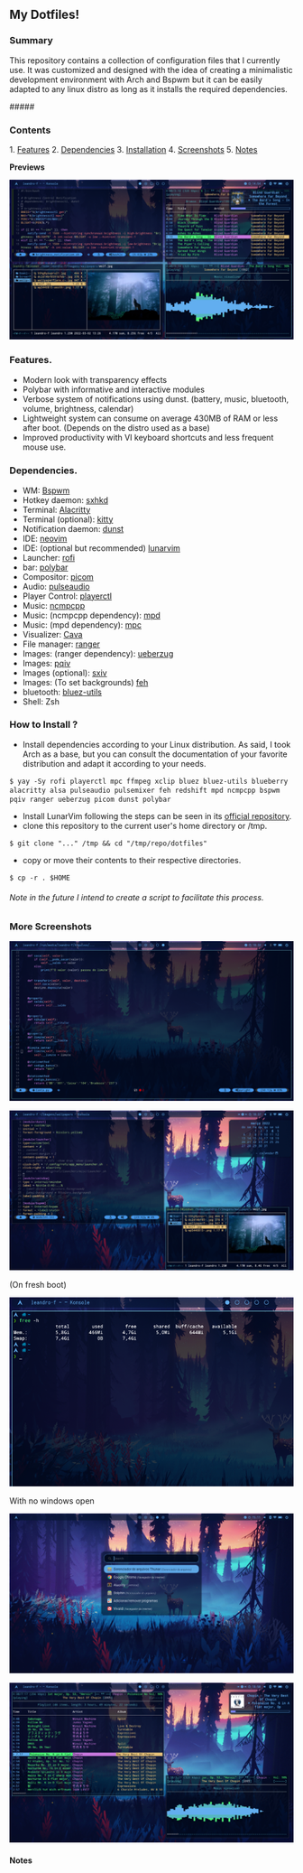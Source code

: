 ## My Dotfiles!

### Summary
<p>This repository contains a collection of configuration files that I currently use.
It was customized and designed with the idea of creating a minimalistic development environment with Arch and Bspwm but it can be easily adapted to any linux distro as long as it installs the required dependencies.</p>
##### 

### Contents
<p>
1. <a href="https://github.com/leandrofmoraes/dotfiles#features" target="_blank">Features</a>
2. <a href="https://github.com/leandrofmoraes/dotfiles#dependencies" target="_blank">Dependencies</a>
3. <a href="https://github.com/leandrofmoraes/dotfiles#how-to-install-" target="_blank">Installation</a>
4. <a href="https://github.com/leandrofmoraes/dotfiles#more-screenshots" target="_blank">Screenshots</a>
5. <a href="https://github.com/leandrofmoraes/dotfiles#notes" target="_blank">Notes</a>
</p>

<summary><b>Previews</b></summary>

<p align="center">
	<img src="https://github.com/leandrofmoraes/dotfiles/blob/master/Imagens/Screenshots/Screenshot_05.png">
</p>

### Features.
- Modern look with transparency effects
- Polybar with informative and interactive modules
- Verbose system of notifications using dunst. (battery, music, bluetooth, volume, brightness, calendar)
- Lightweight system can consume on average 430MB of RAM or less after boot. (Depends on the distro used as a base)
- Improved productivity with VI keyboard shortcuts and less frequent mouse use.
#####

### Dependencies.
- WM: [Bspwm](https://github.com/baskerville/bspwm.git)
- Hotkey daemon: [sxhkd](https://github.com/baskerville/sxhkd)
- Terminal: [Alacritty](https://github.com/alacritty/alacritty)
- Terminal (optional): [kitty](https://github.com/kovidgoyal/kitty.git)
- Notification daemon: [dunst](https://github.com/dunst-project/dunst)
- IDE: [neovim](https://github.com/neovim/neovim)
- IDE: (optional but recommended) [lunarvim](https://github.com/LunarVim/LunarVim)
- Launcher:	[rofi](https://github.com/davatorium/rofi.git)
- bar: [polybar](https://github.com/polybar/polybar)
- Compositor: [picom](https://github.com/ibhagwan/picom.git)
- Audio: [pulseaudio](https://gitlab.freedesktop.org/pulseaudio/pulseaudio)
- Player Control: [playerctl](https://github.com/altdesktop/playerctl)
- Music: [ncmpcpp](https://github.com/ncmpcpp/ncmpcpp.git)
- Music: (ncmpcpp dependency): [mpd](https://github.com/MusicPlayerDaemon/MPD)
- Music: (mpd dependency): [mpc](https://github.com/MusicPlayerDaemon/mpc)
- Visualizer: [Cava](https://github.com/karlstav/cava.git)
- File manager: [ranger](https://github.com/ranger/ranger)
- Images: (ranger dependency): [ueberzug](https://github.com/seebye/ueberzug)
- Images: [pqiv](https://github.com/seebye/ueberzug)
- Images (optional): [sxiv](https://github.com/muennich/sxiv)
- Images: (To set backgrounds) [feh](https://github.com/derf/feh)
- bluetooth: [bluez-utils](https://archlinux.org/packages/extra/x86_64/bluez-utils)
- Shell: Zsh

### How to Install ?
- Install dependencies according to your Linux distribution. As said, I took Arch as a base, but you can consult the documentation of your favorite distribution and adapt it according to your needs.

```
$ yay -Sy rofi playerctl mpc ffmpeg xclip bluez bluez-utils blueberry alacritty alsa pulseaudio pulsemixer feh redshift mpd ncmpcpp bspwm pqiv ranger ueberzug picom dunst polybar
```
- Install LunarVim following the steps can be seen in its <a href=https://github.com/LunarVim/LunarVim target="_blank">official repository</a>.
- clone this repository to the current user's home directory or /tmp.
```
$ git clone "..." /tmp && cd "/tmp/repo/dotfiles"
```
- copy or move their contents to their respective directories.
```
$ cp -r . $HOME
```
###### Note in the future I intend to create a script to facilitate this process.


### More Screenshots

![img](https://github.com/leandrofmoraes/dotfiles/blob/master/Imagens/Screenshots/Screenshot_01.png)

![img](https://github.com/leandrofmoraes/dotfiles/blob/master/Imagens/Screenshots/Screenshot_02.png)

(On fresh boot)

![img](https://github.com/leandrofmoraes/dotfiles/blob/master/Imagens/Screenshots/Screenshot_04.png)

With no windows open

![img](https://github.com/leandrofmoraes/dotfiles/blob/master/Imagens/Screenshots/Screenshot_06.png)

![img](https://github.com/leandrofmoraes/dotfiles/blob/master/Imagens/Screenshots/Screenshot_03.png)


#### Notes
